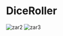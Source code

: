 # DiceRoller
![zar2](https://github.com/zeynep-pixel/DiceRoller/assets/55032271/e56d0e20-c493-4cf1-928a-67c2ed3e96a3) ![zar3](https://github.com/zeynep-pixel/DiceRoller/assets/55032271/4b9ee709-e62e-4c53-b400-c8a918d821ef)

